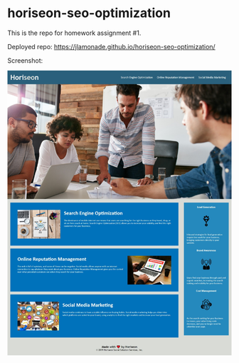 # horiseon-seo-optimization

This is the repo for homework assignment #1.

Deployed repo: https://jlamonade.github.io/horiseon-seo-optimization/

Screenshot:

![screenshot](/assets/images/horiseon_screenshot.jpeg)